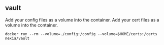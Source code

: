 ## vault

Add your config files as a volume into the container.
Add your cert files as a volume into the container.

```shell
docker run --rm --volume=./config:/config --volume=$HOME/certs:/certs nexia/vault
```

